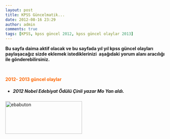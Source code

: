 ```yaml
---
layout: post
title: KPSS Güncelmatik...
date: 2012-08-16 23:29
author: admin
comments: true
tags: [KPSS, kpss güncel 2012, kpss güncel olaylar 2013]
---
```

<strong>Bu sayfa daima aktif olacak ve bu sayfada yıl yıl kpss güncel olayları paylaşacağız sizde eklemek istediklerinizi  aşağıdaki yorum alanı aracılığı ile gönderebilirsiniz.</strong>

&nbsp;

<span style="color: #ff6600;"><strong>2012- 2013 güncel olaylar</strong></span>
<ul>
	<li>
<h5 data-ft="{&quot;type&quot;:1,&quot;tn&quot;:&quot;K&quot;}">‎2012 Nobel Edebiyat Ödülü Çinli yazar Mo Yan aldı.</h5>
</li>
</ul>
<a href="http://www.eba.gov.tr/"><img class="alignnone size-full wp-image-9163" alt="ebabuton" src="http://egitimvaktim.com/dosyalar/2012/08/ebabuton.gif" width="240" height="102" /></a>
